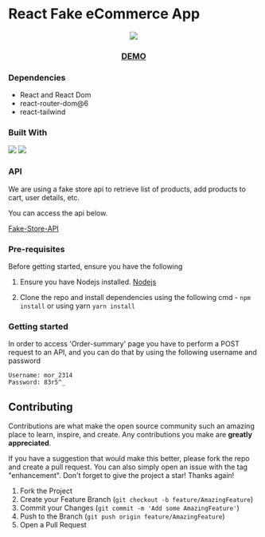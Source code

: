 # React Fake eCommerce App

<div align="center">
  <img src="https://i.ibb.co/18NYgrv/Screenshot-2022-09-25-at-13-54-21-React-App.png">
  <h3><a href="https://renatoka.github.io/netflix-clone/">DEMO</a></h3>
</div>

### Dependencies

- React and React Dom
- react-router-dom@6
- react-tailwind

### Built With

![][React.js]
![][TailwindCSS]

### API

We are using a fake store api to retrieve list of products, add products to cart, user details, etc.

You can access the api below.

[Fake-Store-API](https://fakestoreapi.com/docs)

### Pre-requisites

Before getting started, ensure you have the following

1. Ensure you have Nodejs installed. [Nodejs](https://nodejs.org/en/)

2. Clone the repo and install dependencies using the following cmd - `npm install` or using yarn `yarn install`

### Getting started

In order to access 'Order-summary' page you have to perform a POST request to an API, and you can do that by using the following username and password
```
Username: mor_2314
Password: 83r5^_
```

## Contributing

Contributions are what make the open source community such an amazing place to learn, inspire, and create. Any contributions you make are **greatly appreciated**.

If you have a suggestion that would make this better, please fork the repo and create a pull request. You can also simply open an issue with the tag "enhancement".
Don't forget to give the project a star! Thanks again!

1. Fork the Project
2. Create your Feature Branch (`git checkout -b feature/AmazingFeature`)
3. Commit your Changes (`git commit -m 'Add some AmazingFeature'`)
4. Push to the Branch (`git push origin feature/AmazingFeature`)
5. Open a Pull Request

[TailwindCSS]: https://img.shields.io/badge/TailwindCSS-4A4A55?style=for-the-badge&logo=tailwindcss
[React.js]: https://img.shields.io/badge/React-20232A?style=for-the-badge&logo=react&logoColor=61DAFB
